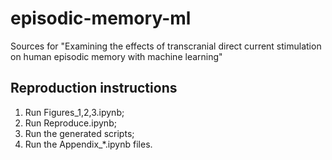 # episodic-memory-ml
Sources for "Examining the effects of transcranial direct current stimulation on human episodic memory with machine learning"


## Reproduction instructions
1. Run Figures_1,2,3.ipynb;
2. Run Reproduce.ipynb;
3. Run the generated scripts;
4. Run the Appendix_\*.ipynb files.

